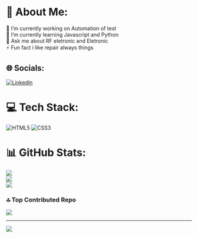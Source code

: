 # 💫 About Me:
🔭 I’m currently working on Automation of test<br>🌱 I’m currently learning Javascript and Python<br>💬 Ask me about  RF eletronic and Eletronic<br>⚡ Fun fact i like repair always things


## 🌐 Socials:
[![LinkedIn](https://img.shields.io/badge/LinkedIn-%230077B5.svg?logo=linkedin&logoColor=white)](www.linkedin.com/in/william-bello) 

# 💻 Tech Stack:
![HTML5](https://img.shields.io/badge/html5-%23E34F26.svg?style=for-the-badge&logo=html5&logoColor=white) ![CSS3](https://img.shields.io/badge/css3-%231572B6.svg?style=for-the-badge&logo=css3&logoColor=white)
# 📊 GitHub Stats:
![](https://github-readme-stats.vercel.app/api?username=williamferreira1994&theme=dracula&hide_border=true&include_all_commits=false&count_private=false)<br/>
![](https://github-readme-streak-stats.herokuapp.com/?user=williamferreira1994&theme=dracula&hide_border=true)<br/>
![](https://github-readme-stats.vercel.app/api/top-langs/?username=williamferreira1994&theme=dracula&hide_border=true&include_all_commits=false&count_private=false&layout=compact)

### 🔝 Top Contributed Repo
![](https://github-contributor-stats.vercel.app/api?username=williamferreira1994&limit=5&theme=dark&combine_all_yearly_contributions=true)

---
[![](https://visitcount.itsvg.in/api?id=williamferreira1994&icon=0&color=0)](https://visitcount.itsvg.in)

<!-- Proudly created with GPRM ( https://gprm.itsvg.in ) -->

